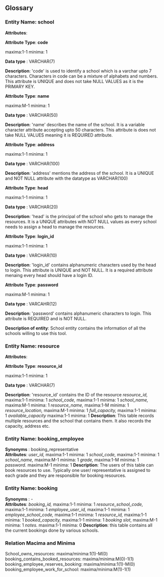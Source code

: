 ## Glossary


### Entity Name: school

__Attributes__: 

__Attribute Type__: __code__

maxima:1-1 minima: 1

__Data type__ : VARCHAR(7)

__Description__: 'code' is used to identify a school which is a varchar upto 7 characters.
Characters in code can be a mixture of alphabets and numbers. This attribute is UNIQUE and does not take NULL VALUES as it is the PRIMARY KEY.

__Attribute Type__: __name__ 

maxima:M-1 minima: 1

__Data type__ : VARCHAR(50)

__Description__: 'name' describes the name of the school. It is a variable character attribute accepting upto 50 characters. This attribute is does not take NULL VALUES meaning it is REQUIRED attribute.


__Attribute Type__: __address__

maxima:1-1 minima: 1

__Data type__ : VARCHAR(100)

__Description__: 'address' mentions the address of the school. It is a UNIQUE and NOT NULL attribute with the datatype as VARCHAR(100)


__Attribute Type__: __head__

maxima:1-1 minima: 1

__Data type__ : VARCHAR(20)

__Description__: 'head' is the principal of the school who gets to manage the resources. It is a UNIQUE attributes with NOT NULL values as every school needs to assign a head to manage the resources. 


__Attribute Type__: __login_id__

maxima:1-1 minima: 1

__Data type__ : VARCHAR(10)

__Description__: 'login_id' contains alphanumeric characters used by the head to login. This attribute is UNIQUE and NOT NULL. It is a required attribute menaing every head should have a login ID. 


__Attribute Type__: __password__

maxima:M-1 minima: 1

__Data type__ : VARCAHR(12)

__Description__: 'password' contains alphanumeric characters to login. This attribute is REQUIRED and is NOT NULL. 


__Description of entity__: School entity contains the information of all the schools willing to use this tool. 

### Entity Name: resource

__Attributes__: 


__Attribute Type__: __resource_id__

maxima:1-1 minima: 1

__Data type__ : VARCHAR(7)

__Description__: 'resource_id' contains the ID of the resource 
_resource_id,_ maxima:1-1 minima: 1
_school_code,_ maxima:1-1 minima: 1
_school_name,_ maxima:M-1 minima: 1
_resource_name,_ maxima:1-M minima: 1
_resource_location,_ maxima:M-1 minima: 1
_full_capacity,_ maxima:1-1 minima: 1
_available_capacity_ maxima:1-1 minima: 1
__Description__: This table records multiple resources and the school that contains them. It also records the capacity, address etc.


### Entity Name: booking_employee
__Synonyms__ : booking_representative  
__Attributes__: 
_user_id,_ maxima:1-1 minima: 1
_school_code,_ maxima:1-1 minima: 1
_school_name,_ maxima:M-1 minima: 1
_grade,_ maxima:1-M minima: 1
_password._ maxima:M-1 minima: 1
__Description__: The users of this table can book resources to use.
Typically one user/ representative is assigned to each grade and they are responsible for booking resources.


### Entity Name: booking
__Synonyms__ : -  
__Attributes__: 
_booking_id,_ maxima:1-1 minima: 1
_resource_school_code,_ maxima:1-1 minima: 1
_employee_user_id,_ maxima:1-1 minima: 1
_employee_school_code,_ maxima:1-1 minima: 1
_resource_id,_ maxima:1-1 minima: 1
_booked_capacity,_ maxima:1-1 minima: 1
_booking slot_, maxima:M-1 minima: 1
_notes._ maxima:1-1 minima: 0
__Description__: this table contains all the current bookings done by various schools.


### Relation Macima and Minima
School_owns_resources: maxima/minima:1(1)-M(0)
booking_contains_booked_resources: maxima/minima:M(0)-1(1)
booking_employee_reserves_booking: maxima/minima:1(1)-M(0)
booking_employee_work_for_school: maxima/minima:M(1)-1(1)
